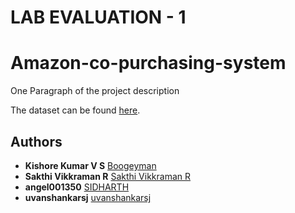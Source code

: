 # LAB EVALUATION - 1
# Amazon-co-purchasing-system

One Paragraph of the project description

The dataset can be found 
[here](https://snap.stanford.edu/data/amazon0302.html).


## Authors

  - **Kishore Kumar V S**
    [Boogeyman](https://github.com/KiShOrE091202)
  - **Sakthi Vikkraman R**
    [Sakthi Vikkraman R](https://github.com/Sakthi-Vikkraman)
  - **angel001350**
    [SIDHARTH](https://github.com/angel001350)
  - **uvanshankarsj**
    [uvanshankarsj](https://github.com/uvanshankarsj)
